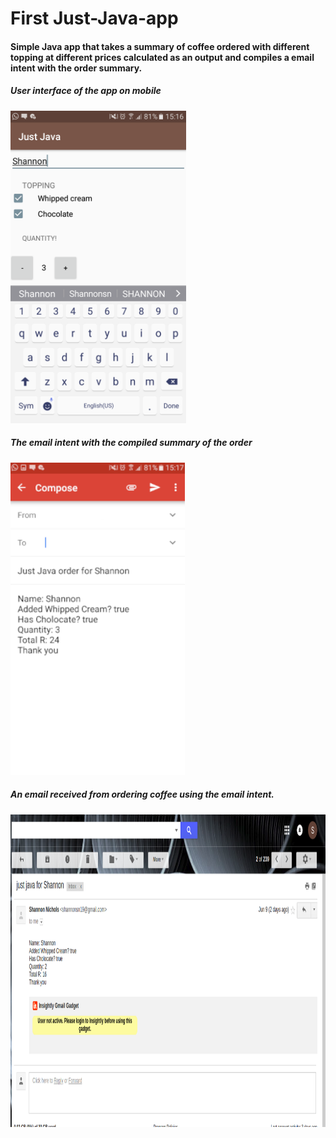 # First Just-Java-app

#### Simple Java app that takes a summary of coffee ordered with different topping at different prices calculated as an output and compiles a email intent with the order summary.

##### User interface of the app on mobile
<img src="/Screenshot_20180607-151658.png" height="500px">

##### The email intent with the compiled summary of the order
<img src="/Untitled.png" height="500px">

##### An email received from ordering coffee using the email intent.
<img src="/Screenshot from 2018-06-11 09-44-10.png" height="500px">
